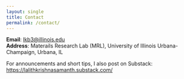 ```yaml
---
layout: single
title: Contact
permalink: /contact/
---
```


**Email**: lkb3@illinois.edu  
**Address**: Materails Research Lab (MRL), University of Illinois Urbana-Champaign, Urbana, IL

For announcements and short tips, I also post on Substack: <https://lalithkrishnasamanth.substack.com/>
